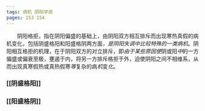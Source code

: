 ```yaml
---
tags: 病机 阴阳学说
pages: 153 154
---
```

&emsp;&emsp;阴阳格拒，指在阴阳偏盛的基础上，由阴阳双方相互排斥而出现寒热真假的病机变化，包括阴盛格阳和阳盛格阴两方面<dfn>，是阴阳失调中比较特殊的一类病机</dfn>。阴阳相互格拒的机理，在于阴阳双方的对立排斥，即<dfn>由于某些原因使</dfn>阴或阳<dfn>中</dfn>的一方偏盛或偏衰至极，壅遏于内，将另一方排斥格拒于外，迫使阴阳之间不相维系，从而出现真寒假热或真热假寒<dfn>等</dfn>复杂的病<dfn>机</dfn>变<dfn>化</dfn>。

### [[阴盛格阳]]
### [[阳盛格阴]]